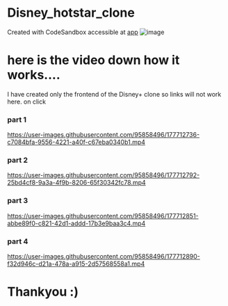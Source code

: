 # Disney_hotstar_clone
Created with CodeSandbox accessible at [app]( https://shubhamkr3011.github.io/Disney_hotstar_clone/ "Click here to See..")
![image](https://user-images.githubusercontent.com/95858496/177711495-2104d44a-5ac5-4109-af2d-ce392cdc0e2a.png)

# here is the video down how it works....
I have created only the frontend of the Disney+ clone so links will not work here. on click
### part 1


https://user-images.githubusercontent.com/95858496/177712736-c7084bfa-9556-4221-a40f-c67eba0340b1.mp4

### part 2



https://user-images.githubusercontent.com/95858496/177712792-25bd4cf8-9a3a-4f9b-8206-65f30342fc78.mp4


### part 3


https://user-images.githubusercontent.com/95858496/177712851-abbe89f0-c821-42d1-addd-17b3e9baa3c4.mp4

### part 4



https://user-images.githubusercontent.com/95858496/177712890-f32d946c-d21a-478a-a915-2d57568558a1.mp4

# Thankyou :)
